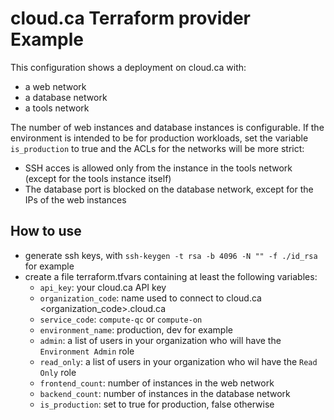 # cloud.ca Terraform provider Example

This configuration shows a deployment on cloud.ca with:
- a web network
- a database network
- a tools network

The number of web instances and database instances is configurable.
If the environment is intended to be for production workloads, set the
variable `is_production` to true and the ACLs for the networks will be
more strict:
- SSH acces is allowed only from the instance in the tools network (except for the tools instance itself)
- The database port is blocked on the database network, except for the IPs of the web instances

## How to use

- generate ssh keys, with `ssh-keygen -t rsa -b 4096 -N "" -f ./id_rsa` for example
- create a file terraform.tfvars containing at least the following variables:
  - `api_key`: your cloud.ca API key
  - `organization_code`: name used to connect to cloud.ca <organization_code>.cloud.ca
  - `service_code`: `compute-qc` or `compute-on`
  - `environment_name`: production, dev for example
  - `admin`: a list of users in your organization who will have the `Environment Admin` role
  - `read_only`: a list of users in your organization who wil have the `Read Only` role
  - `frontend_count`: number of instances in the web network
  - `backend_count`: number of instances in the database network
  - `is_production`: set to true for production, false otherwise
